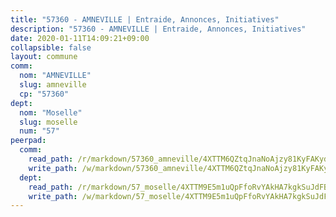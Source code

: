 ```yaml
---
title: "57360 - AMNEVILLE | Entraide, Annonces, Initiatives"
description: "57360 - AMNEVILLE | Entraide, Annonces, Initiatives"
date: 2020-01-11T14:09:21+09:00
collapsible: false
layout: commune
comm:
  nom: "AMNEVILLE"
  slug: amneville
  cp: "57360"
dept:
  nom: "Moselle"
  slug: moselle
  num: "57"
peerpad:
  comm:
    read_path: /r/markdown/57360_amneville/4XTTM6QZtqJnaNoAjzy81KyFAKydSN6XKAPJXvcovbDumUjN4
    write_path: /w/markdown/57360_amneville/4XTTM6QZtqJnaNoAjzy81KyFAKydSN6XKAPJXvcovbDumUjN4-K3TgUxb8jdGmWkU5Ta59By8pBZu4T8RMdBJRLz75Fw4UUqkdJdg3qFqv1vBnL9UEvB3fyJ9yzfVejKs3fV7Pv729icnz7rqUNP22N9M8DiRtT5A8zvzTnv6BE12KdXNAHjgcMgRA
  dept:
    read_path: /r/markdown/57_moselle/4XTTM9E5m1uQpFfoRvYAkHA7kgkSuJdFBSCmoLnZ6YvxmqAKj
    write_path: /w/markdown/57_moselle/4XTTM9E5m1uQpFfoRvYAkHA7kgkSuJdFBSCmoLnZ6YvxmqAKj-K3TgTxpsRhjGfb3pJqDaX4rYTLkyLoK3BLA4awBfhTSCoyNhResrhhmfsEF8aKnccedt5XoBzWeRYfKxQxNKv71ETcpGharLRE7rdgTKY3uSaW3Du2dz8v23YEY268mfYmweTFnR
---
```


